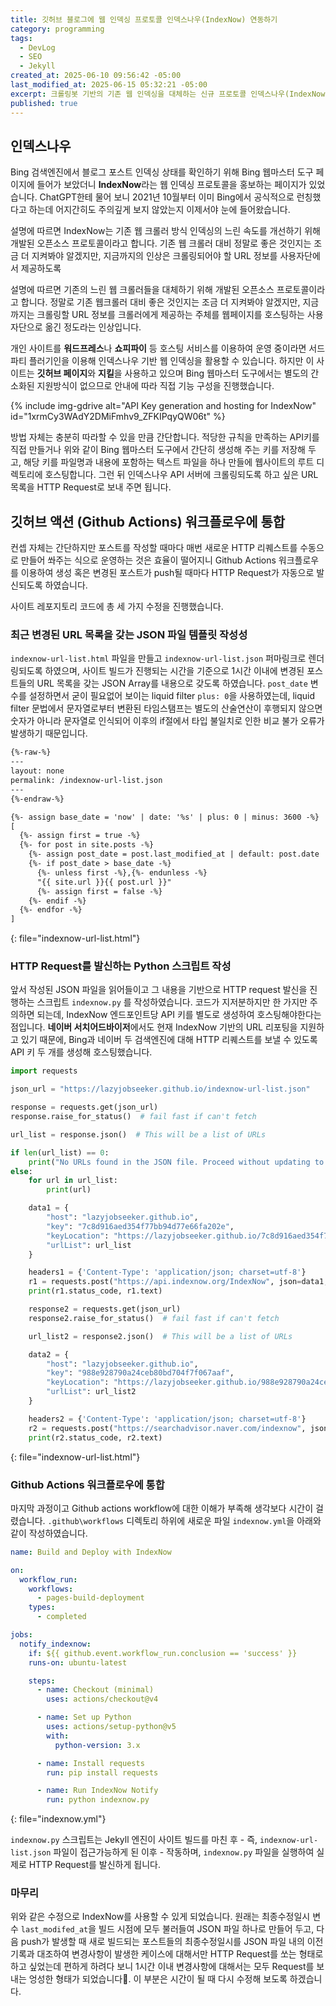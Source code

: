 ```yaml
---
title: 깃허브 블로그에 웹 인덱싱 프로토콜 인덱스나우(IndexNow) 연동하기
category: programming
tags:
  - DevLog
  - SEO
  - Jekyll
created_at: 2025-06-10 09:56:42 -05:00
last_modified_at: 2025-06-15 05:32:21 -05:00
excerpt: 크롤링봇 기반의 기존 웹 인덱싱을 대체하는 신규 프로토콜 인덱스나우(IndexNow)를 깃허브 페이지 기반의 지킬 블로그에 연동하고 Github Actions 워크플로우를 이용해 신규/변경 포스트 URL 보고 과정을 자동화하기.
published: true
---
```

## 인덱스나우

Bing 검색엔진에서 블로그 포스트 인덱싱 상태를 확인하기 위해 Bing 웹마스터 도구 페이지에 들어가 보았더니 **IndexNow**라는 웹 인덱싱 프로토콜을 홍보하는 페이지가 있었습니다.  ChatGPT한테 물어 보니 2021년 10월부터 이미 Bing에서 공식적으로 런칭했다고 하는데 어지간히도 주의깊게 보지 않았는지 이제서야 눈에 들어왔습니다.

설명에 따르면 IndexNow는 기존 웹 크롤러 방식 인덱싱의 느린 속도를 개선하기 위해 개발된 오픈소스 프로토콜이라고 합니다.  기존 웹 크롤러 대비 정말로 좋은 것인지는 조금 더 지켜봐야 알겠지만, 지금까지의 인상은 크롤링되어야 할 URL 정보를 사용자단에서 제공하도록

설명에 따르면 기존의 느린 웹 크롤러들을 대체하기 위해 개발된 오픈소스 프로토콜이라고 합니다.  정말로 기존 웹크롤러 대비 좋은 것인지는 조금 더 지켜봐야 알겠지만, 지금까지는 크롤링할 URL 정보를 크롤러에게 제공하는 주체를 웹페이지를 호스팅하는 사용자단으로 옮긴 정도라는 인상입니다.

개인 사이트를 **워드프레스**나 **쇼피파이** 등 호스팅 서비스를 이용하여 운영 중이라면 서드파티 플러기인을 이용해 인덱스나우 기반 웹 인덱싱을 활용할 수 있습니다.  하지만 이 사이트는 **깃허브 페이지**와 **지킬**을 사용하고 있으며 Bing 웹마스터 도구에서는 별도의 간소화된 지원방식이 없으므로 안내에 따라 직접 기능 구성을 진행했습니다.

{% include img-gdrive alt="API Key generation and hosting for IndexNow" id="1xrmCy3WAdY2DMiFmhv9_ZFKIPqyQW06t" %}

방법 자체는 충분히 따라할 수 있을 만큼 간단합니다.  적당한 규칙을 만족하는 API키를 직접 만들거나 위와 같이 Bing 웹마스터 도구에서 간단히 생성해 주는 키를 저장해 두고, 해당 키를 파일명과 내용에 포함하는 텍스트 파일을 하나 만들에 웹사이트의 루트 디렉토리에 호스팅합니다.  그런 뒤 인덱스나우 API 서버에 크롤링되도록 하고 싶은 URL 목록을 HTTP Request로 보내 주면 됩니다.

## 깃허브 액션 (Github Actions) 워크플로우에 통합

컨셉 자체는 간단하지만 포스트를 작성할 때마다 매번 새로운 HTTP 리퀘스트를 수동으로 만들어 쏴주는 식으로 운영하는 것은 효율이 떨어지니 Github Actions 워크플로우를 이용하여 생성 혹은 변경된 포스트가 push될 때마다 HTTP Request가 자동으로 발신되도록 하였습니다.

사이트 레포지토리 코드에 총 세 가지 수정을 진행했습니다.

### 최근 변경된 URL 목록을 갖는 JSON 파일 템플릿 작성성

`indexnow-url-list.html` 파일을 만들고 `indexnow-url-list.json` 퍼마링크로 렌더링되도록 하였으며, 사이트 빌드가 진행되는 시간을 기준으로 1시간 이내에 변경된 포스트들의 URL 목록을 갖는 JSON Array를 내용으로 갖도록 하였습니다.  `post_date` 변수를 설정하면서 굳이 필요없어 보이는 liquid filter `plus: 0`을 사용하였는데,  liquid filter 문법에서 문자열로부터 변환된 타임스탬프는 별도의 산술연산이 후행되지 않으면 숫자가 아니라 문자열로 인식되어 이후의 if절에서 타입 불일치로 인한 비교 불가 오류가 발생하기 때문입니다.

```html
{%-raw-%}
---
layout: none
permalink: /indexnow-url-list.json
---
{%-endraw-%}

{%- assign base_date = 'now' | date: '%s' | plus: 0 | minus: 3600 -%}
[
  {%- assign first = true -%}
  {%- for post in site.posts -%}
    {%- assign post_date = post.last_modified_at | default: post.date | date: '%s' | plus: 0 -%}
    {%- if post_date > base_date -%}
      {%- unless first -%},{%- endunless -%}
      "{{ site.url }}{{ post.url }}"
      {%- assign first = false -%}
    {%- endif -%}
  {%- endfor -%}
]
```
{: file="indexnow-url-list.html"}

### HTTP Request를 발신하는 Python 스크립트 작성

앞서 작성된 JSON 파일을 읽어들이고 그 내용을 기반으로 HTTP request 발신을 진행하는 스크립트 `indexnow.py` 를 작성하였습니다.  코드가 지저분하지만 한 가지만 주의하면 되는데, IndexNow 엔드포인트당 API 키를 별도로 생성하여 호스팅해야한다는 점입니다.  **네이버 서치어드바이저**에서도 현재 IndexNow 기반의 URL 리포팅을 지원하고 있기 때문에, Bing과 네이버 두 검색엔진에 대해 HTTP 리퀘스트를 보낼 수 있도록 API 키 두 개를 생성해 호스팅했습니다.


```python
import requests

json_url = "https://lazyjobseeker.github.io/indexnow-url-list.json"

response = requests.get(json_url)
response.raise_for_status()  # fail fast if can't fetch

url_list = response.json()  # This will be a list of URLs

if len(url_list) == 0:
    print("No URLs found in the JSON file. Proceed without updating to IndexNow.")
else:
    for url in url_list:
        print(url)

    data1 = {
        "host": "lazyjobseeker.github.io",
        "key": "7c8d916aed354f77bb94d77e66fa202e",
        "keyLocation": "https://lazyjobseeker.github.io/7c8d916aed354f77bb94d77e66fa202e.txt",
        "urlList": url_list
    }

    headers1 = {'Content-Type': 'application/json; charset=utf-8'}
    r1 = requests.post("https://api.indexnow.org/IndexNow", json=data1, headers=headers1)
    print(r1.status_code, r1.text)

    response2 = requests.get(json_url)
    response2.raise_for_status()  # fail fast if can't fetch

    url_list2 = response2.json()  # This will be a list of URLs

    data2 = {
        "host": "lazyjobseeker.github.io",
        "key": "988e928790a24ceb80bd704f7f067aaf",
        "keyLocation": "https://lazyjobseeker.github.io/988e928790a24ceb80bd704f7f067aaf.txt",
        "urlList": url_list2
    }

    headers2 = {'Content-Type': 'application/json; charset=utf-8'}
    r2 = requests.post("https://searchadvisor.naver.com/indexnow", json=data2, headers=headers2)
    print(r2.status_code, r2.text)
```
{: file="indexnow-url-list.html"}

### Github Actions 워크플로우에 통합

마지막 과정이고 Github actions workflow에 대한 이해가 부족해 생각보다 시간이 걸렸습니다.  `.github\workflows` 디렉토리 하위에 새로운 파일 `indexnow.yml`을 아래와 같이 작성하였습니다.

```yml
name: Build and Deploy with IndexNow

on:
  workflow_run:
    workflows:
      - pages-build-deployment
    types:
      - completed

jobs:
  notify_indexnow:
    if: ${{ github.event.workflow_run.conclusion == 'success' }}
    runs-on: ubuntu-latest

    steps:
      - name: Checkout (minimal)
        uses: actions/checkout@v4

      - name: Set up Python
        uses: actions/setup-python@v5
        with:
          python-version: 3.x

      - name: Install requests
        run: pip install requests

      - name: Run IndexNow Notify
        run: python indexnow.py
```
{: file="indexnow.yml"}

`indexnow.py` 스크립트는 Jekyll 엔진이 사이트 빌드를 마친 후 - 즉, `indexnow-url-list.json` 파일이 접근가능하게 된 이후 - 작동하며, `indexnow.py` 파일을 실행하여 실제로 HTTP Request를 발신하게 됩니다.

### 마무리

위와 같은 수정으로 IndexNow를 사용할 수 있게 되었습니다.  원래는 최종수정일시 변수 `last_modifed_at`을 빌드 시점에 모두 불러들여 JSON 파일 하나로 만들어 두고, 다음 push가 발생할 때 새로 빌드되는 포스트들의 최종수정일시를 JSON 파일 내의 이전 기록과 대조하여 변경사항이 발생한 케이스에 대해서만 HTTP Request를 쏘는 형태로 하고 싶었는데 편하게 하려다 보니 1시간 이내 변경사항에 대해서는 모두 Request를 보내는 엉성한 형태가 되었습니다🤣.  이 부분은 시간이 될 때 다시 수정해 보도록 하겠습니다.